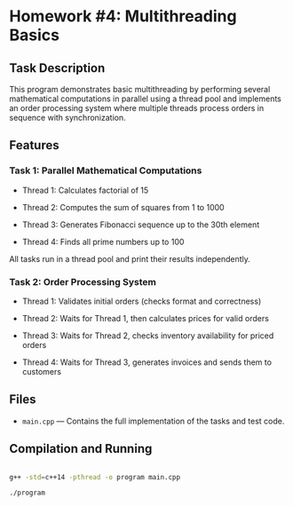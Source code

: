 # Homework #4: Multithreading Basics



## Task Description

This program demonstrates basic multithreading by performing several mathematical computations in parallel using a thread pool and implements an order processing system where multiple threads process orders in sequence with synchronization.



## Features



### Task 1: Parallel Mathematical Computations

- Thread 1: Calculates factorial of 15

- Thread 2: Computes the sum of squares from 1 to 1000

- Thread 3: Generates Fibonacci sequence up to the 30th element

- Thread 4: Finds all prime numbers up to 100  

All tasks run in a thread pool and print their results independently.



### Task 2: Order Processing System

- Thread 1: Validates initial orders (checks format and correctness)

- Thread 2: Waits for Thread 1, then calculates prices for valid orders

- Thread 3: Waits for Thread 2, checks inventory availability for priced orders

- Thread 4: Waits for Thread 3, generates invoices and sends them to customers



## Files

- `main.cpp` — Contains the full implementation of the tasks and test code.



## Compilation and Running

```bash

g++ -std=c++14 -pthread -o program main.cpp

./program
